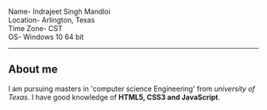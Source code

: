 Name- Indrajeet Singh Mandloi  
Location- Arlington, Texas  
Time Zone- CST  
OS- Windows 10 64 bit  

---

## About me
I am pursuing masters in 'computer science Engineering' from *university of Texas*. I have good knowledge of **HTML5, CSS3 and JavaScript**.

